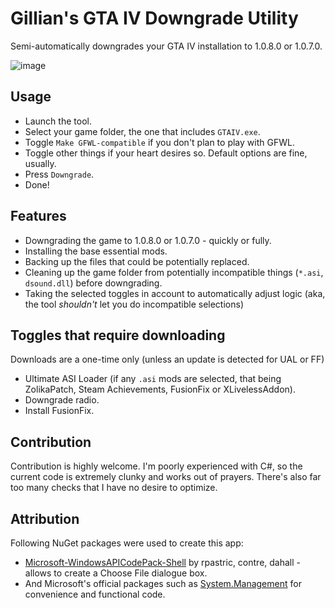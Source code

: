 # Gillian's GTA IV Downgrade Utility
Semi-automatically downgrades your GTA IV installation to 1.0.8.0 or 1.0.7.0.

![image](https://github.com/gillian-guide/GTAIVDowngradeUtilityWPF/assets/70141395/c9cd1461-c7f7-4c48-bed6-43fb949b1b32)

## Usage
- Launch the tool.
- Select your game folder, the one that includes `GTAIV.exe`.
- Toggle `Make GFWL-compatible` if you don't plan to play with GFWL.
- Toggle other things if your heart desires so. Default options are fine, usually.
- Press `Downgrade`.
- Done!

## Features
- Downgrading the game to 1.0.8.0 or 1.0.7.0 - quickly or fully.
- Installing the base essential mods.
- Backing up the files that could be potentially replaced.
- Cleaning up the game folder from potentially incompatible things (`*.asi`, `dsound.dll`) before downgrading.
- Taking the selected toggles in account to automatically adjust logic (aka, the tool *shouldn't* let you do incompatible selections)

## Toggles that require downloading
Downloads are a one-time only (unless an update is detected for UAL or FF)
- Ultimate ASI Loader (if any `.asi` mods are selected, that being ZolikaPatch, Steam Achievements, FusionFix or XLivelessAddon).
- Downgrade radio.
- Install FusionFix.

## Contribution
Contribution is highly welcome. I'm poorly experienced with C#, so the current code is extremely clunky and works out of prayers. There's also far too many checks that I have no desire to optimize.

## Attribution
Following NuGet packages were used to create this app:

- [Microsoft-WindowsAPICodePack-Shell](https://github.com/contre/Windows-API-Code-Pack-1.1) by rpastric, contre, dahall - allows to create a Choose File dialogue box.
- And Microsoft's official packages such as [System.Management](https://www.nuget.org/packages/System.Management/) for convenience and functional code.
